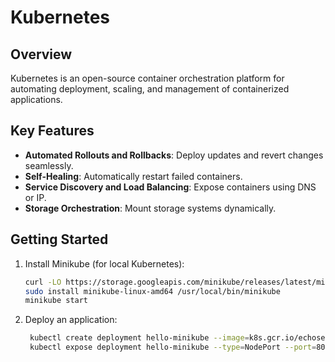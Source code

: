 
# Kubernetes

## Overview
Kubernetes is an open-source container orchestration platform for automating deployment, scaling, and management of containerized applications.

## Key Features
- **Automated Rollouts and Rollbacks**: Deploy updates and revert changes seamlessly.
- **Self-Healing**: Automatically restart failed containers.
- **Service Discovery and Load Balancing**: Expose containers using DNS or IP.
- **Storage Orchestration**: Mount storage systems dynamically.

## Getting Started
1. Install Minikube (for local Kubernetes):
   ```bash
   curl -LO https://storage.googleapis.com/minikube/releases/latest/minikube-linux-amd64
   sudo install minikube-linux-amd64 /usr/local/bin/minikube
   minikube start

2. Deploy an application:
   ```bash
    kubectl create deployment hello-minikube --image=k8s.gcr.io/echoserver:1.4
    kubectl expose deployment hello-minikube --type=NodePort --port=8080

